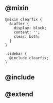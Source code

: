 ## @mixin

```
@mixin clearfix {
  &:after {
    display: block;
    content: '';
    clear: both;
  }
}

.sidebar {
  @include clearfix;
}
```





## @include


## @extend



